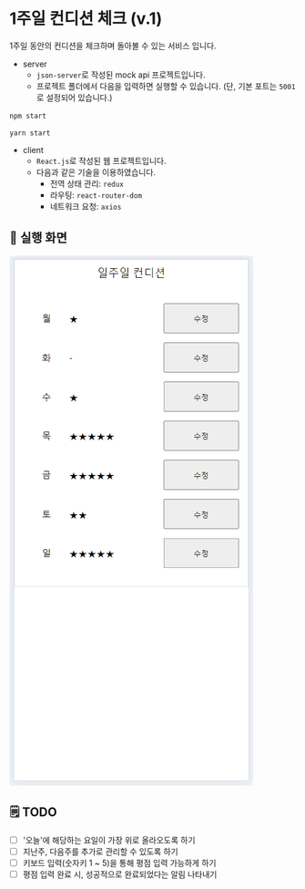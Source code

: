 # 1주일 컨디션 체크 (v.1)

1주일 동안의 컨디션을 체크하며 돌아볼 수 있는 서비스 입니다.

- server
    - `json-server`로 작성된 mock api 프로젝트입니다.
    - 프로젝트 폴더에서 다음을 입력하면 실행할 수 있습니다. (단, 기본 포트는 `5001`로 설정되어 있습니다.)

```shell
npm start
```

```shell
yarn start
```

- client
    - `React.js`로 작성된 웹 프로젝트입니다.
    - 다음과 같은 기술을 이용하였습니다.
        - 전역 상태 관리: `redux`
        - 라우팅: `react-router-dom`
        - 네트워크 요청: `axios`

## 📱 실행 화면

![screen](/README/screen_1.gif)

## 🗒️ TODO

- [ ] '오늘'에 해당하는 요일이 가장 위로 올라오도록 하기
- [ ] 지난주, 다음주를 추가로 관리할 수 있도록 하기
- [ ] 키보드 입력(숫자키 1 ~ 5)을 통해 평점 입력 가능하게 하기
- [ ] 평점 입력 완료 시, 성공적으로 완료되었다는 알림 나타내기
